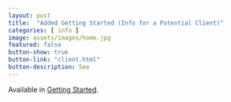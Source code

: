```yaml
---
layout: post
title:  "Added Getting Started (Info for a Potential Client)"
categories: [ info ]
image: assets/images/home.jpg
featured: false
button-show: true
button-link: "client.html"
button-description: See
---
```


Available in <a href="{{ site.baseurl }}/client.html">Getting Started</a>.
